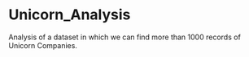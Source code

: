 # Unicorn_Analysis
Analysis of a dataset in which we can find more than 1000 records of Unicorn Companies.
